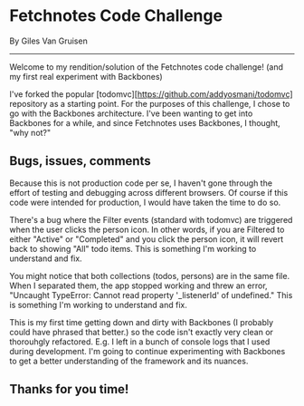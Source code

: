 # Fetchnotes Code Challenge

By Giles Van Gruisen

***

Welcome to my rendition/solution of the Fetchnotes code challenge! (and my first real experiment with Backbones)

I've forked the popular [todomvc][https://github.com/addyosmani/todomvc] repository as a starting point. For the purposes of this challenge, I chose to go with the Backbones architecture. I've been wanting to get into Backbones for a while, and since Fetchnotes uses Backbones, I thought, "why not?"

## Bugs, issues, comments
Because this is not production code per se, I haven't gone through the effort of testing and debugging across different browsers. Of course if this code were intended for production, I would have taken the time to do so.

There's a bug where the Filter events (standard with todomvc) are triggered when the user clicks the person icon. In other words, if you are Filtered to either "Active" or "Completed" and you click the person icon, it will revert back to showing "All" todo items. This is something I'm working to understand and fix.

You might notice that both collections (todos, persons) are in the same file. When I separated them, the app stopped working and threw an error, "Uncaught TypeError: Cannot read property '_listenerId' of undefined." This is something I'm working to understand and fix.

This is my first time getting down and dirty with Backbones (I probably could have phrased that better.) so the code isn't exactly very clean or thorouhgly refactored. E.g. I left in a bunch of console logs that I used during development. I'm going to continue experimenting with Backbones to get a better understanding of the framework and its nuances.

## Thanks for you time!